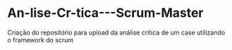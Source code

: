 # An-lise-Cr-tica---Scrum-Master
Criação do repositório para upload da análise crítica de um case utilizando o framework do scrum
